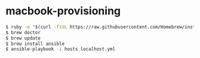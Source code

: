 # macbook-provisioning

```sh
$ ruby -e "$(curl -fsSL https://raw.githubusercontent.com/Homebrew/install/master/install)"
$ brew doctor
$ brew update
$ brew install ansible
$ ansible-playbook -i hosts localhost.yml
```
